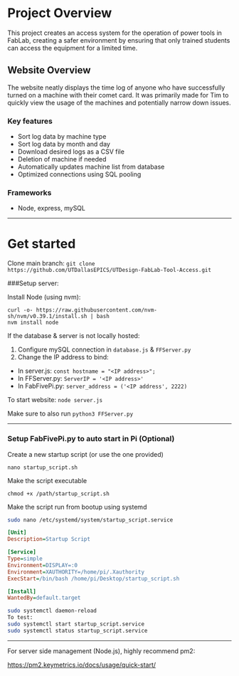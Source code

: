 # Project Overview

This project creates an access system for the operation of power tools in FabLab, creating a safer environment by ensuring that only trained students can access the equipment for a limited time. 

## Website Overview

The website neatly displays the time log of anyone who have successfully turned on a machine with their comet card. It was primarily made for Tim to quickly view the usage of the machines and potentially narrow down issues. 

### Key features

- Sort log data by machine type
- Sort log data by month and day
- Download desired logs as a CSV file
- Deletion of machine if needed
- Automatically updates machine list from database
- Optimized connections using SQL pooling

### Frameworks

- Node, express, mySQL

_____

# Get started

Clone main branch:
`git clone https://github.com/UTDallasEPICS/UTDesign-FabLab-Tool-Access.git`

###Setup server:

Install Node (using nvm):

```
curl -o- https://raw.githubusercontent.com/nvm-sh/nvm/v0.39.1/install.sh | bash 
nvm install node
```

If the database & server is not locally hosted:

1. Configure mySQL connection in `database.js` & `FFServer.py`
2. Change the IP address to bind:
  - In server.js: `const hostname = "<IP address>";`
  - In FFServer.py: `ServerIP = '<IP address>'`
  - In FabFivePi.py: `server_address = ('<IP address', 2222)`



To start website:
`node server.js`

Make sure to also run `python3 FFServer.py`

___________________________________________

### Setup FabFivePi.py to auto start in Pi (Optional)

Create a new startup script (or use the one provided)

`nano startup_script.sh`


Make the script executable


`chmod +x /path/startup_script.sh`


Make the script run from bootup using systemd
```bash
sudo nano /etc/systemd/system/startup_script.service
```
```ini
[Unit]
Description=Startup Script

[Service]
Type=simple
Environment=DISPLAY=:0
Environment=XAUTHORITY=/home/pi/.Xauthority
ExecStart=/bin/bash /home/pi/Desktop/startup_script.sh

[Install]
WantedBy=default.target
```

```bash
sudo systemctl daemon-reload
To test:
sudo systemctl start startup_script.service
sudo systemctl status startup_script.service
```
______________________________________________

For server side management (Node.js), highly recommend pm2:

https://pm2.keymetrics.io/docs/usage/quick-start/
